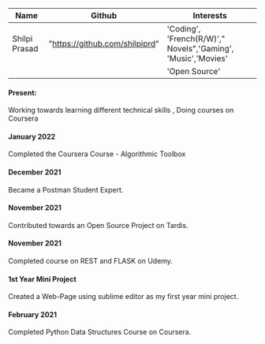 

Name           | Github                         | Interests
-------------  | -----------------------------  | ------------------
 Shilpi Prasad | "https://github.com/shilpiprd" | 'Coding', 'French(R/W)'," Novels",'Gaming', 'Music','Movies'
               |                                | 'Open Source'


#### Present:
Working towards learning different technical skills , 
Doing courses on Coursera


#### January 2022
Completed the Coursera Course -  Algorithmic Toolbox

#### December 2021
Became a Postman Student Expert. 

#### November 2021
Contributed towards an Open Source Project on Tardis. 

#### November 2021
Completed course on REST and FLASK on Udemy. 

#### 1st Year Mini Project
Created a Web-Page using sublime editor as my first year mini project. 

#### February 2021
Completed Python Data Structures Course on Coursera.
